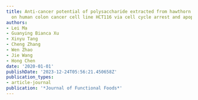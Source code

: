 ```yaml
---
title: Anti-cancer potential of polysaccharide extracted from hawthorn (Crataegus.)
  on human colon cancer cell line HCT116 via cell cycle arrest and apoptosis
authors:
- Lei Ma
- Guanying Bianca Xu
- Xinyu Tang
- Cheng Zhang
- Wen Zhao
- Jie Wang
- Hong Chen
date: '2020-01-01'
publishDate: '2023-12-24T05:56:21.450658Z'
publication_types:
- article-journal
publication: '*Journal of Functional Foods*'
---
```

